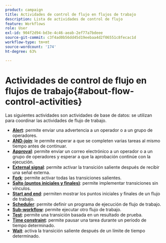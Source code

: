 ```yaml
---
product: campaign
title: Actividades de control de flujo en flujos de trabajo
description: Lista de actividades de control de flujo
feature: Workflows
role: User
exl-id: 904f2d94-bd3e-4c46-aeab-2ef77a7bdeee
source-git-commit: c3f4ad0b56dd45d19eebaa4d2f06551c8fecac1d
workflow-type: tm+mt
source-wordcount: '174'
ht-degree: 63%

---
```


# Actividades de control de flujo en flujos de trabajo{#about-flow-control-activities}

Las siguientes actividades son actividades de base de datos: se utilizan para coordinar las actividades de flujo de trabajo.

* **[Alert](alert.md)**: permite enviar una advertencia a un operador o a un grupo de operadores.
* **[AND-join](and-join.md)**: le permite esperar a que se completen varias tareas al mismo tiempo antes de continuar.
* **[Approval](approval.md)**: permite enviar un correo electrónico a un operador o a un grupo de operadores y esperar a que la aprobación continúe con la ejecución.
* **[External signal](external-signal.md)**: permite activar la transición saliente después de recibir una señal externa.
* **[Fork](fork.md)**: permite activar todas las transiciones salientes.
* **[Salto (puntos iniciales y finales)](jump-start-point-and-end-point.md)**: permite implementar transiciones sin vínculos.
* **[Start and end](start-and-end.md)**: permiten mostrar los puntos iniciales y finales de un flujo de trabajo.
* **[Scheduler](scheduler.md)**: permite definir un programa de ejecución de flujo de trabajo.
* **[Sub-workflow](sub-workflow.md)**: permite ejecutar otro flujo de trabajo.
* **[Test](test.md)**: permite una transición basada en un resultado de prueba.
* **[Time constraint](time-constraint.md)**: permite pausar una tarea durante un periodo de tiempo determinado.
* **[Wait](wait.md)**: activa la transición saliente después de un límite de tiempo determinado.
  <!--* **Task**: lets you configure task execution. Refer to the [Task](task.md) section.-->
